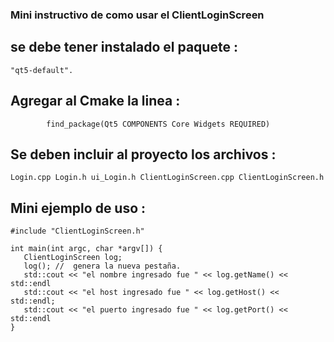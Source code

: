 ### Mini instructivo de como usar el ClientLoginScreen

## se debe tener instalado el paquete : 
    "qt5-default".
## Agregar al Cmake la linea : 
            find_package(Qt5 COMPONENTS Core Widgets REQUIRED)
## Se deben incluir al proyecto los archivos :
    Login.cpp Login.h ui_Login.h ClientLoginScreen.cpp ClientLoginScreen.h

## Mini ejemplo de uso : 
    #include "ClientLoginScreen.h"                                          
                                                                            
    int main(int argc, char *argv[]) {                                      
       ClientLoginScreen log;                                               
       log(); //  genera la nueva pestaña.                                  
       std::cout << "el nombre ingresado fue " << log.getName() << std::endl
       std::cout << "el host ingresado fue " << log.getHost() << std::endl; 
       std::cout << "el puerto ingresado fue " << log.getPort() << std::endl
    }
                                                                           